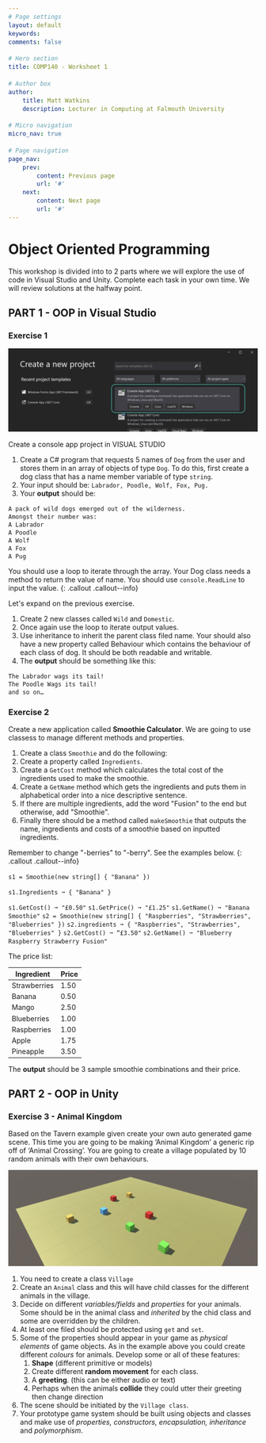 ```yaml
---
# Page settings
layout: default
keywords:
comments: false

# Hero section
title: COMP140 - Worksheet 1

# Author box
author:
    title: Matt Watkins
    description: Lecturer in Computing at Falmouth University

# Micro navigation
micro_nav: true

# Page navigation
page_nav:
    prev:
        content: Previous page
        url: '#'
    next:
        content: Next page
        url: '#'
---
```


# Object Oriented Programming

This workshop is divided into to 2 parts where we will explore the use of code in Visual Studio and Unity. Complete each task in your own time. We will review solutions at the halfway point.

## PART 1 - OOP in **Visual Studio**
### Exercise 1

![Add Console App](images/create-console.png)

Create a console app project in VISUAL STUDIO
1. Create a C# program that requests 5 names of ``Dog`` from the user and stores them in an array of objects of type ``Dog``. To do this, first create a dog class that has a name member variable of type ``string``.
2. Your input should be: ``Labrador, Poodle, Wolf, Fox, Pug.`` 
3. Your **output** should be: 

```
A pack of wild dogs emerged out of the wilderness. 
Amongst their number was:
A Labrador
A Poodle
A Wolf
A Fox
A Pug
```
You should use a loop to iterate through the array. Your Dog class needs a method to return the value of name. 
You should use ``console.ReadLine`` to input the value.
{: .callout .callout--info}

Let's expand on the previous exercise. 

1. Create 2 new classes called ``Wild`` and ``Domestic``. 
2. Once again use the loop to iterate output values.
3. Use inheritance to inherit the parent class filed name. Your should also have a new property called Behaviour which contains the behaviour of each class of dog. It should be both readable and writable.
4. The **output** should be something like this:

```
The Labrador wags its tail!
The Poodle Wags its tail!
and so on…
```
### Exercise 2

Create a new application called **Smoothie Calculator**. We are going to use classess to manage different methods and properties.

1. Create a class ``Smoothie`` and do the following:
2. Create a property called ``Ingredients``.
3. Create a ``GetCost`` method which calculates the total cost of the ingredients used to make the smoothie.
5. Create a ``GetName`` method which gets the ingredients and puts them in alphabetical order into a nice descriptive sentence.
6. If there are multiple ingredients, add the word "Fusion" to the end but otherwise, add "Smoothie". 
7. Finally there should be a method called ``makeSmoothie`` that outputs the name, ingredients and costs of a smoothie based on inputted ingredients. 

Remember to change "-berries" to "-berry". See the examples below.
{: .callout .callout--info}

``s1 = Smoothie(new string[] { "Banana" })``

``s1.Ingredients ➞ { "Banana" }``

``s1.GetCost() ➞ "£0.50"``
``s1.GetPrice() ➞ "£1.25"``
``s1.GetName() ➞ "Banana Smoothie"``
``s2 = Smoothie(new string[] { "Raspberries", "Strawberries", "Blueberries" })``
``s2.ingredients ➞ { "Raspberries", "Strawberries", "Blueberries" }``
``s2.GetCost() ➞ “£3.50"``
``s2.GetName() ➞ "Blueberry Raspberry Strawberry Fusion"``

The price list:

| Ingredient | Price |
| ----------- | ----------- |
| Strawberries | 1.50 |
| Banana | 0.50 |
| Mango | 2.50 |
| Blueberries | 1.00 |
| Raspberries | 1.00 |
| Apple | 1.75 |
| Pineapple | 3.50 |

The **output** should be 3 sample smoothie combinations and their price.

## PART 2 - OOP in **Unity**
### Exercise 3 - Animal Kingdom

Based on the Tavern example given create your own auto generated game scene. This time you are going to be making ‘Animal Kingdom’ a generic rip off of ‘Animal Crossing’. You are going to create a village populated by 10 random animals with their own behaviours.

![Example Scene in Unity](images/unity-animal.png)

1. You need to create a class ``Village``
2. Create an ``Animal`` class and this will have child classes for the different animals in the village. 
3. Decide on different *variables/fields* and *properties* for your animals. Some should be in the animal class and *inherited* by the chid class and some are overridden by the children.
4. At least one filed should be protected using ``get`` and ``set``.
5. Some of the properties should appear in your game as *physical elements* of game objects. As in the example above you could create different *colours* for animals. Develop some or all of these features:
    1. **Shape** (different primitive or models)
    2. Create different **random movement** for each class.
    3. A **greeting**. (this can be either audio or text)
    4. Perhaps when the animals **collide** they could utter their greeting then change direction
6. The scene should be initiated by the ``Village class``. 
7. Your prototype game system should be built using objects and classes and make use of *properties, constructors, encapsulation, inheritance* and *polymorphism*.

